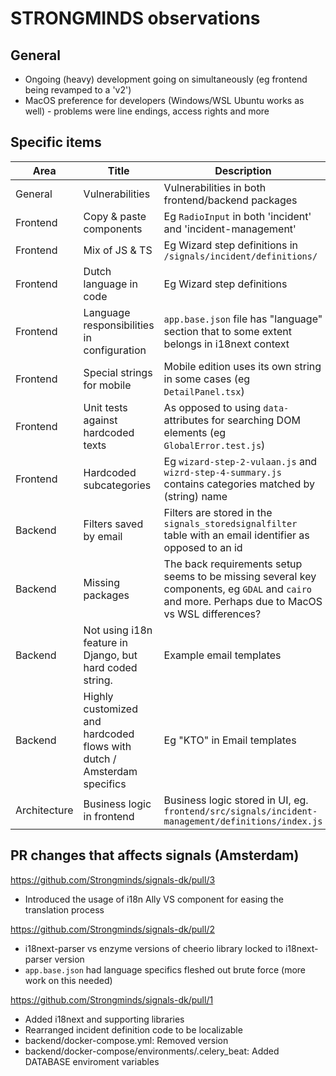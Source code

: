 # STRONGMINDS observations

## General

- Ongoing (heavy) development going on simultaneously (eg frontend being revamped to a 'v2')
- MacOS preference for developers (Windows/WSL Ubuntu works as well) - problems were line endings, access rights and more

## Specific items

| Area | Title | Description |
|------------------|-----------------|-----------------|
| General    | Vulnerabilities    | Vulnerabilities in both frontend/backend packages    |
| Frontend   | Copy & paste components    | Eg `RadioInput` in both 'incident' and 'incident-management'    |
| Frontend   | Mix of JS & TS    | Eg Wizard step definitions in `/signals/incident/definitions/`    |
| Frontend   | Dutch language in code    | Eg Wizard step definitions    |
| Frontend   | Language responsibilities in configuration    | `app.base.json` file has "language" section that to some extent belongs in i18next context   |
| Frontend   | Special strings for mobile | Mobile edition uses its own string in some cases (eg `DetailPanel.tsx`) |
| Frontend   | Unit tests against hardcoded texts | As opposed to using `data-` attributes for searching DOM elements (eg `GlobalError.test.js`) | 
| Frontend   | Hardcoded subcategories | Eg `wizard-step-2-vulaan.js` and `wizrd-step-4-summary.js` contains categories matched by (string) name |
| Backend   | Filters saved by email | Filters are stored in the `signals_storedsignalfilter` table with an email identifier as opposed to an id |
| Backend   | Missing packages | The back requirements setup seems to be missing several key components, eg `GDAL` and `cairo` and more. Perhaps due to MacOS vs WSL differences? |
| Backend   | Not using i18n feature in Django, but hard coded string. | Example email templates |
| Backend   | Highly customized and hardcoded flows with dutch / Amsterdam specifics | Eg "KTO" in Email templates |
| Architecture | Business logic in frontend | Business logic stored in UI, eg. `frontend/src/signals/incident-management/definitions/index.js` |

## PR changes that affects signals (Amsterdam)

https://github.com/Strongminds/signals-dk/pull/3

- Introduced the usage of i18n Ally VS component for easing the translation process

https://github.com/Strongminds/signals-dk/pull/2

- i18next-parser vs enzyme versions of cheerio library locked to i18next-parser version
- `app.base.json` had language specifics fleshed out brute force (more work on this needed)

https://github.com/Strongminds/signals-dk/pull/1

- Added i18next and supporting libraries
- Rearranged incident definition code to be localizable
- backend/docker-compose.yml: Removed version
- backend/docker-compose/environments/.celery_beat: Added DATABASE enviroment variables

